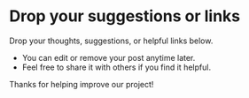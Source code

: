 # Drop your suggestions or links

Drop your thoughts, suggestions, or helpful links below.

- You can edit or remove your post anytime later.
- Feel free to share it with others if you find it helpful.

Thanks for helping improve our project!